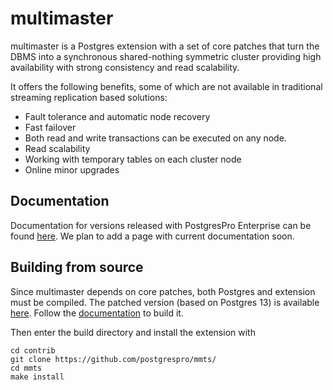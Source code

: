 # multimaster

multimaster is a Postgres extension with a set of core patches that turn the
DBMS into a synchronous shared-nothing symmetric cluster providing high
availability with strong consistency and read scalability.

It offers the following benefits, some of which are not available in traditional streaming replication based solutions:
* Fault tolerance and automatic node recovery
* Fast failover
* Both read and write transactions can be executed on any node.
* Read scalability
* Working with temporary tables on each cluster node
* Online minor upgrades

## Documentation

Documentation for versions released with PostgresPro Enterprise can be found
[here](https://postgrespro.ru/docs/enterprise/12/multimaster?lang=en). We plan
to add a page with current documentation soon.

## Building from source

Since multimaster depends on core patches, both Postgres and extension must be compiled. The patched version (based on Postgres 13) is available [here](https://github.com/postgrespro/postgres_cluster/tree/rel13_mm_2). Follow the [documentation](https://www.postgresql.org/docs/current/installation.html) to build it.

Then enter the build directory and install the extension with
```shell
cd contrib
git clone https://github.com/postgrespro/mmts/
cd mmts
make install
```
